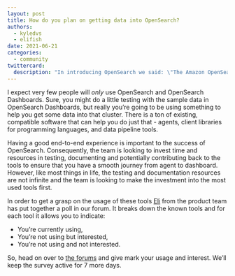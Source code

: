 ```yaml
---
layout: post
title: How do you plan on getting data into OpenSearch?
authors: 
  - kyledvs
  - elifish
date: 2021-06-21
categories:
  - community
twittercard:
  description: "In introducing OpenSearch we said: \"The Amazon OpenSearch Service APIs will be backwards compatible with the existing service APIs to eliminate any need for customers to update their current client code or applications. Additionally, just as we did for previous versions of Elasticsearch, we will provide a seamless upgrade path from existing Elasticsearch 6.x and 7.x managed clusters to OpenSearch.\"... "
---
```


I expect very few people will *only* use OpenSearch and OpenSearch Dashboards. Sure, you might do a little testing with the sample data in OpenSearch Dashboards, but really you’re going to be using something to help you get some data into that cluster. There is a ton of existing, compatible software that can help you do just that - agents, client libraries for programming languages, and data pipeline tools. 

Having a good end-to-end experience is important to the success of OpenSearch. Consequently, the team is looking to invest time and resources in testing, documenting and potentially contributing back to the tools to ensure that you have a smooth journey from agent to dashboard. However, like most things in life, the testing and documentation resources are not infinite and the team is looking to make the investment into the most used tools first.

In order to get a grasp on the usage of these tools [Eli](/authors/elifish.html) from the product team has put together a poll in our forum. It breaks down the known tools and for each tool it allows you to indicate: 

* You’re currently using,
* You’re not using but interested,
* You’re not using and not interested.

So, head on over to [the forums](https://discuss.opendistrocommunity.dev/t/what-clients-agents-and-ingestion-tools-do-you-use/6269) and give mark your usage and interest. We’ll keep the survey active for 7 more days.
